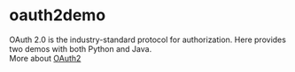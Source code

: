 # oauth2demo
OAuth 2.0 is the industry-standard protocol for authorization. Here provides two demos with both Python and Java.  
More about [OAuth2](https://oauth.net/2/)
